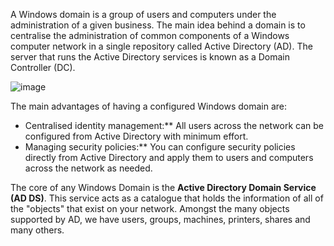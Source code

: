 A Windows domain is a group of users and computers under the administration of a given business. The main idea behind a domain is to centralise the administration of common components of a Windows computer network in a single repository called Active Directory (AD). The server that runs the Active Directory services is known as a Domain Controller (DC).

![image](https://github.com/user-attachments/assets/a524d6c2-bdad-4cd5-8b04-4ce14433c2c1)

The main advantages of having a configured Windows domain are:

- Centralised identity management:** All users across the network can be configured from Active Directory with minimum effort.
- Managing security policies:** You can configure security policies directly from Active Directory and apply them to users and computers across the network as needed.

The core of any Windows Domain is the **Active Directory Domain Service (AD DS)**. This service acts as a catalogue that holds the information of all of the "objects" that exist on your network. Amongst the many objects supported by AD, we have users, groups, machines, printers, shares and many others.
